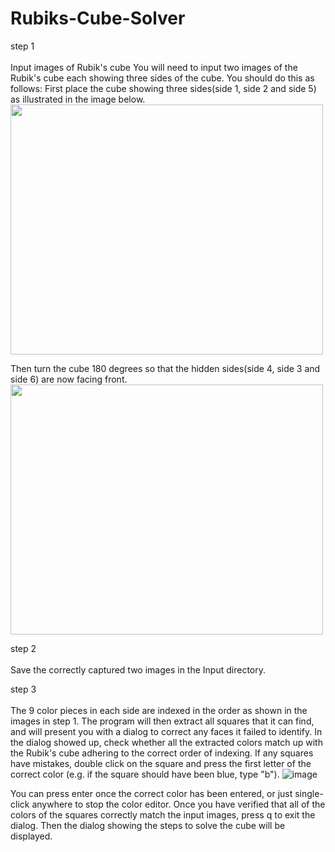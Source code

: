 # Rubiks-Cube-Solver
step 1<br></br>
Input images of Rubik's cube 
You will need to input two images of the Rubik's cube each showing three sides of the cube. You should do this as follows:
First place the cube showing three sides(side 1, side 2 and side 5) as illustrated in the image below.
<img src="https://user-images.githubusercontent.com/91874321/211251579-0021e8ad-5ca9-4430-aab6-6acc856f234e.png" width="500" height="400"/>

Then turn the cube 180 degrees so that the hidden sides(side 4, side 3 and side 6) are now facing front.
<img src="https://user-images.githubusercontent.com/91874321/211251639-3fc7dd4d-ef13-49e6-913b-d5cac26aef68.png" width="500" height="400"/>

step 2<br></br>
Save the correctly captured two images in the Input directory. 

step 3<br></br>
The 9 color pieces in each side are indexed in the order as shown in the images in step 1.
The program will then extract all squares that it can find, and will present you with a dialog to correct any faces it failed to identify.
In the dialog showed up, check whether all the extracted colors match up with the Rubik's cube adhering to the correct order of indexing.
If any squares have mistakes, double click on the square and press the first letter of the correct color (e.g. if the square should have been blue, type "b"). 
![image](https://user-images.githubusercontent.com/91874321/211254525-a7008fa5-b7ba-43f7-905f-60aa7fce4fc8.png)

You can press enter once the correct color has been entered, or just single-click anywhere to stop the color editor.
Once you have verified that all of the colors of the squares correctly match the input images, press q to exit the dialog.
Then the dialog showing the steps to solve the cube will be displayed.



